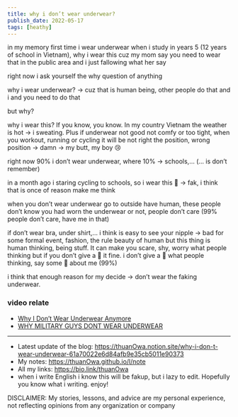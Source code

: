 ```yaml
---
title: why i don’t wear underwear?
publish_date: 2022-05-17
tags: [heathy]
---
```


in my memory first time i wear underwear when i study in years 5 (12 years of
school in Vietnam), why i wear this cuz my mom say you need to wear that in the
public area and i just fallowing what her say

right now i ask yourself the why question of anything

why i wear underwear? -> cuz that is human being, other people do that and i and
you need to do that

but why?

why i wear this? If you know, you know. In my country Vietnam the weather is hot
-> i sweating. Plus if underwear not good not comfy or too tight, when you
workout, running or cycling it will be not right the position, wrong position ->
damn -> my butt, my boy 😢

right now 90% i don’t wear underwear, where 10% -> schools,… (… is don’t
remember)

in a month ago i staring cycling to schools, so i wear this 💩 -> fak, i think
that is once of reason make me think

when you don’t wear underwear go to outside have human, these people don’t know
you had worn the underwear or not, people don’t care (99% people don’t care,
have me in that)

if don’t wear bra, under shirt,… i think is easy to see your nipple → bad for
some formal event, fashion, the rule beauty of human but this thing is human
thinking, being stuff. It can make you scare, shy, worry what people thinking
but if you don’t give a 💩 it fine. i don’t give a 💩 what people thinking, say
some 💩 about me (99%)

i think that enough reason for my decide -> don’t wear the faking underwear.

### video relate

- [Why I Don’t Wear Underwear Anymore](https://www.youtube.com/watch?v=9ofNFTzsjt8)
- [WHY MILITARY GUYS DONT WEAR UNDERWEAR](https://www.youtube.com/watch?v=zGDL_-o9Vxs)

---

- Latest update of the blog:
  <https://thuanOwa.notion.site/why-i-don-t-wear-underwear-61a70022e6d84afb9e35cb5011e90373>
- My notes: <https://thuanOwa.github.io/l/note>
- All my links: <https://bio.link/thuanOwa>
- when i write English i know this will be fakup, but i lazy to edit. Hopefully
  you know what i writing. enjoy!

DISCLAIMER: My stories, lessons, and advice are my personal experience, not
reflecting opinions from any organization or company
